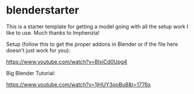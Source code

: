 # blenderstarter
This is a starter template for getting a model going with all the setup work I like to use.  Much thanks to Imphenzia!

Setup (follow this to get the proper addons in Blender or if the file here doesn't just work for you):

https://www.youtube.com/watch?v=BlxiCd0Upg4


Big Blender Tutorial:

https://www.youtube.com/watch?v=1jHUY3qoBu8&t=1776s

